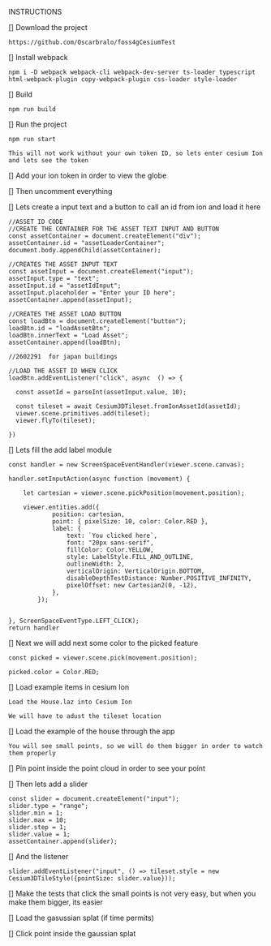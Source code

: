 INSTRUCTIONS

[] Download the project 

    https://github.com/Oscarbralo/foss4gCesiumTest


[] Install webpack  

	npm i -D webpack webpack-cli webpack-dev-server ts-loader typescript html-webpack-plugin copy-webpack-plugin css-loader style-loader


[] Build 

	npm run build

[] Run the project

	npm run start

    This will not work without your own token ID, so lets enter cesium Ion and lets see the token


[] Add your ion token in order to view the globe


[] Then uncomment everything


[] Lets create a input text and a button to call an id from ion and load it here

    //ASSET ID CODE
    //CREATE THE CONTAINER FOR THE ASSET TEXT INPUT AND BUTTON
    const assetContainer = document.createElement("div");
    assetContainer.id = "assetLoaderContainer";
    document.body.appendChild(assetContainer);

    //CREATES THE ASSET INPUT TEXT
    const assetInput = document.createElement("input");
    assetInput.type = "text";
    assetInput.id = "assetIdInput";
    assetInput.placeholder = "Enter your ID here";
    assetContainer.append(assetInput);

    //CREATES THE ASSET LOAD BUTTON
    const loadBtn = document.createElement("button");
    loadBtn.id = "loadAssetBtn";
    loadBtn.innerText = "Load Asset";
    assetContainer.append(loadBtn);

    //2602291  for japan buildings

    //LOAD THE ASSET ID WHEN CLICK
    loadBtn.addEventListener("click", async  () => {

      const assetId = parseInt(assetInput.value, 10);

      const tileset = await Cesium3DTileset.fromIonAssetId(assetId);
      viewer.scene.primitives.add(tileset);
      viewer.flyTo(tileset);

    })



[] Lets fill the add label module


    const handler = new ScreenSpaceEventHandler(viewer.scene.canvas);

    handler.setInputAction(async function (movement) {

        let cartesian = viewer.scene.pickPosition(movement.position);

        viewer.entities.add({
                position: cartesian,
                point: { pixelSize: 10, color: Color.RED },
                label: {
                    text: `You clicked here`,
                    font: "20px sans-serif",
                    fillColor: Color.YELLOW,
                    style: LabelStyle.FILL_AND_OUTLINE,
                    outlineWidth: 2,
                    verticalOrigin: VerticalOrigin.BOTTOM,
                    disableDepthTestDistance: Number.POSITIVE_INFINITY,
                    pixelOffset: new Cartesian2(0, -12),
                },
            });


    }, ScreenSpaceEventType.LEFT_CLICK);
    return handler



[] Next we will add next some color to the picked feature

    const picked = viewer.scene.pick(movement.position);

    picked.color = Color.RED;


[] Load example items in cesium Ion

    Load the House.laz into Cesium Ion

    We will have to adust the tileset location

[] Load the example of the house through the app

    You will see small points, so we will do them bigger in order to watch them properly


[] Pin point inside the point cloud in order to see your point


[] Then lets add a slider

    const slider = document.createElement("input");
    slider.type = "range";
    slider.min = 1;
    slider.max = 10;
    slider.step = 1;
    slider.value = 1;
    assetContainer.append(slider);


[] And the listener

    slider.addEventListener("input", () => tileset.style = new Cesium3DTileStyle({pointSize: slider.value}));


[] Make the tests that click the small points is not very easy, but when you make them bigger, its easier

[] Load the gasussian splat (if time permits)

[] Click point inside the gaussian splat 